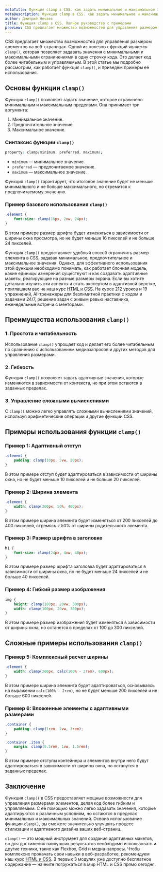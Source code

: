 ```yaml
---
metaTitle: Функция clamp в CSS. как задать минимальное и максимальное значения в одну строчку кода
metaDescription: Функция clamp в CSS. как задать минимальное и максимальное значения в одну строчку кода
author: Дмитрий Нечаев
title: Функция clamp в CSS. Полное руководство с примерами
preview: CSS предлагает множество возможностей для управления размером элементов на веб-страницах. Одной из полезных функций является clamp, которая позволяет задавать значения с минимальными и максимальными ограничениями в одну строчку кода.
---
```


CSS предлагает множество возможностей для управления размером элементов на веб-страницах. Одной из полезных функций является `clamp()`, которая позволяет задавать значения с минимальными и максимальными ограничениями в одну строчку кода. Это делает код более читабельным и управляемым. В этой статье мы подробно рассмотрим, как работает функция `clamp()`, и приведём примеры её использования.

## Основы функции `clamp()`

Функция `clamp()` позволяет задать значение, которое ограничено минимальным и максимальным пределами. Она принимает три аргумента:

1. Минимальное значение.
2. Предпочтительное значение.
3. Максимальное значение.

### Синтаксис функции `clamp()`

```css
property: clamp(minimum, preferred, maximum);

```

- `minimum` — минимальное значение.
- `preferred` — предпочитаемое значение.
- `maximum` — максимальное значение.

Функция `clamp()` гарантирует, что итоговое значение будет не меньше минимального и не больше максимального, но стремится к предпочитаемому значению.

### Пример базового использования `clamp()`

```css
.element {
    font-size: clamp(16px, 2vw, 24px);
}

```

В этом примере размер шрифта будет изменяться в зависимости от ширины окна просмотра, но не будет меньше 16 пикселей и не больше 24 пикселей.

Функция `clamp()` предоставляет удобный способ ограничить размер элемента в CSS, задавая минимальное, предпочтительное и максимальное значения. Однако, для эффективного использования этой функции необходимо понимать, как работает блочная модель, какие единицы измерения существуют и как создавать адаптивные макеты, реагирующие на разные размеры экрана. Если вы хотите детально изучить эти аспекты и стать экспертом в адаптивной верстке, приглашаем вас на наш курс [HTML и CSS](https://purpleschool.ru/course/html-css?utm_source=knowledgebase&utm_medium=text&utm_campaign=funktsiia-clamp-v-css-polnoe-rukovodstvo-s-primerami). На курсе 212 уроков и 19 упражнений, AI-тренажеры для безлимитной практики с кодом и задачами 24/7, решение задач с живым ревью наставника, еженедельные встречи с менторами.

## Преимущества использования `clamp()`

### 1. Простота и читабельность

Использование `clamp()` упрощает код и делает его более читабельным по сравнению с использованием медиазапросов и других методов для управления размерами.

### 2. Гибкость

Функция `clamp()` позволяет задать адаптивные значения, которые изменяются в зависимости от контекста, но при этом остаются в заданных пределах.

### 3. Управление сложными вычислениями

С `clamp()` можно легко управлять сложными вычислениями значений, используя арифметические операции и другие функции CSS.

## Примеры использования функции `clamp()`

### Пример 1: Адаптивный отступ

```css
.element {
    padding: clamp(10px, 5vw, 20px);
}

```

В этом примере отступ будет адаптироваться в зависимости от ширины окна, но не будет меньше 10 пикселей и не больше 20 пикселей.

### Пример 2: Ширина элемента

```css
.element {
    width: clamp(200px, 50%, 400px);
}

```

В этом примере ширина элемента будет изменяться от 200 пикселей до 400 пикселей, стремясь к 50% от ширины родительского элемента.

### Пример 3: Размер шрифта в заголовке

```css
h1 {
    font-size: clamp(24px, 4vw, 40px);
}

```

В этом примере размер шрифта заголовка будет адаптироваться в зависимости от ширины окна, но не будет меньше 24 пикселей и не больше 40 пикселей.

### Пример 4: Гибкий размер изображения

```css
img {
    height: clamp(100px, 20vw, 300px);
    width: clamp(100px, 20vw, 300px);
}

```

В этом примере размер изображения будет изменяться в зависимости от ширины окна, но останется в пределах от 100 до 300 пикселей.

## Сложные примеры использования `clamp()`

### Пример 5: Комплексный расчет ширины

```css
.element {
    width: clamp(200px, calc(100% - 2rem), 600px);
}

```

В этом примере ширина элемента будет адаптироваться, основываясь на выражении `calc(100% - 2rem)`, но не будет меньше 200 пикселей и не больше 600 пикселей.

### Пример 6: Вложенные элементы с адаптивными размерами

```css
.container {
    padding: clamp(1rem, 2vw, 3rem);
}

.container .item {
    margin: clamp(0.5rem, 1vw, 1.5rem);
}

```

В этом примере отступы контейнера и элементов внутри него будут адаптироваться в зависимости от ширины окна, но останутся в заданных пределах.

## Заключение

Функция `clamp()` в CSS предоставляет мощные возможности для управления размерами элементов, делая код более гибким и управляемым. С её помощью можно легко задавать значения, которые адаптируются к различным условиям, но остаются в пределах минимальных и максимальных значений. Освоив использование функции `clamp()`, вы сможете значительно улучшить процесс стилизации и адаптивного дизайна ваших веб-страниц.

`clamp()` — это мощный инструмент для создания адаптивных макетов, но для достижения наилучших результатов необходимо использовать и другие техники, такие как Flexbox, Grid и медиа-запросы. Чтобы комплексно прокачать свои навыки в веб-разработке, рекомендуем наш курс [HTML и CSS](https://purpleschool.ru/course/html-css?utm_source=knowledgebase&utm_medium=text&utm_campaign=funktsiia-clamp-v-css-polnoe-rukovodstvo-s-primerami). В первых 3 модулях уже доступно бесплатное содержание — начните погружаться в мир HTML и CSS прямо сегодня.

